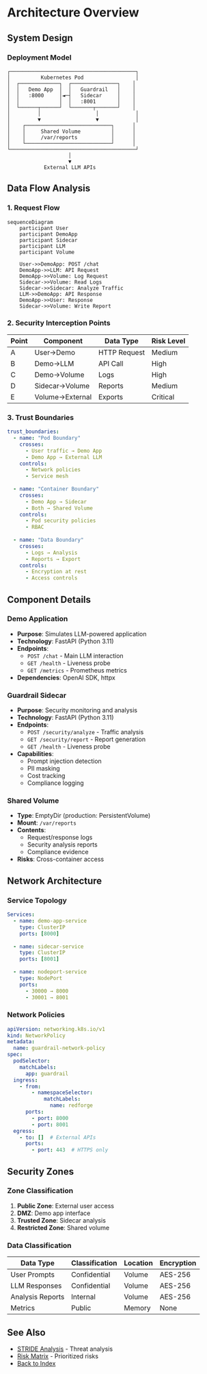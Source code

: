 # Architecture Overview
<!-- cid-architecture-overview -->

## System Design

### Deployment Model
```
┌─────────────────────────────────────────┐
│          Kubernetes Pod                 │
│  ┌─────────────┐  ┌───────────────┐    │
│  │   Demo App  │  │   Guardrail   │    │
│  │   :8000     │◄─┤   Sidecar     │    │
│  │             │  │   :8001       │    │
│  └──────┬──────┘  └───────┬───────┘    │
│         │                  │            │
│         ▼                  ▼            │
│    ┌────────────────────────────┐      │
│    │     Shared Volume          │      │
│    │     /var/reports           │      │
│    └────────────────────────────┘      │
└─────────────────────────────────────────┘
                    │
                    ▼
            External LLM APIs
```

## Data Flow Analysis

### 1. Request Flow
```mermaid
sequenceDiagram
    participant User
    participant DemoApp
    participant Sidecar
    participant LLM
    participant Volume

    User->>DemoApp: POST /chat
    DemoApp->>LLM: API Request
    DemoApp->>Volume: Log Request
    Sidecar->>Volume: Read Logs
    Sidecar->>Sidecar: Analyze Traffic
    LLM->>DemoApp: API Response
    DemoApp->>User: Response
    Sidecar->>Volume: Write Report
```

### 2. Security Interception Points

| Point | Component | Data Type | Risk Level |
|-------|-----------|-----------|------------|
| A | User→Demo | HTTP Request | Medium |
| B | Demo→LLM | API Call | High |
| C | Demo→Volume | Logs | High |
| D | Sidecar→Volume | Reports | Medium |
| E | Volume→External | Exports | Critical |

### 3. Trust Boundaries

```yaml
trust_boundaries:
  - name: "Pod Boundary"
    crosses:
      - User traffic → Demo App
      - Demo App → External LLM
    controls:
      - Network policies
      - Service mesh
      
  - name: "Container Boundary"  
    crosses:
      - Demo App → Sidecar
      - Both → Shared Volume
    controls:
      - Pod security policies
      - RBAC
      
  - name: "Data Boundary"
    crosses:
      - Logs → Analysis
      - Reports → Export
    controls:
      - Encryption at rest
      - Access controls
```

## Component Details

### Demo Application
- **Purpose**: Simulates LLM-powered application
- **Technology**: FastAPI (Python 3.11)
- **Endpoints**:
  - `POST /chat` - Main LLM interaction
  - `GET /health` - Liveness probe
  - `GET /metrics` - Prometheus metrics
- **Dependencies**: OpenAI SDK, httpx

### Guardrail Sidecar
- **Purpose**: Security monitoring and analysis
- **Technology**: FastAPI (Python 3.11)
- **Endpoints**:
  - `POST /security/analyze` - Traffic analysis
  - `GET /security/report` - Report generation
  - `GET /health` - Liveness probe
- **Capabilities**:
  - Prompt injection detection
  - PII masking
  - Cost tracking
  - Compliance logging

### Shared Volume
- **Type**: EmptyDir (production: PersistentVolume)
- **Mount**: `/var/reports`
- **Contents**:
  - Request/response logs
  - Security analysis reports
  - Compliance evidence
- **Risks**: Cross-container access

## Network Architecture

### Service Topology
```yaml
Services:
  - name: demo-app-service
    type: ClusterIP
    ports: [8000]
    
  - name: sidecar-service  
    type: ClusterIP
    ports: [8001]
    
  - name: nodeport-service
    type: NodePort
    ports: 
      - 30000 → 8000
      - 30001 → 8001
```

### Network Policies
```yaml
apiVersion: networking.k8s.io/v1
kind: NetworkPolicy
metadata:
  name: guardrail-network-policy
spec:
  podSelector:
    matchLabels:
      app: guardrail
  ingress:
    - from:
        - namespaceSelector:
            matchLabels:
              name: redforge
      ports:
        - port: 8000
        - port: 8001
  egress:
    - to: []  # External APIs
      ports:
        - port: 443  # HTTPS only
```

## Security Zones

### Zone Classification
1. **Public Zone**: External user access
2. **DMZ**: Demo app interface
3. **Trusted Zone**: Sidecar analysis
4. **Restricted Zone**: Shared volume

### Data Classification
| Data Type | Classification | Location | Encryption |
|-----------|---------------|----------|------------|
| User Prompts | Confidential | Volume | AES-256 |
| LLM Responses | Confidential | Volume | AES-256 |
| Analysis Reports | Internal | Volume | AES-256 |
| Metrics | Public | Memory | None |

## See Also
- [STRIDE Analysis](03-stride-analysis.md) - Threat analysis
- [Risk Matrix](06-risk-matrix.md) - Prioritized risks
- [Back to Index](README.md)